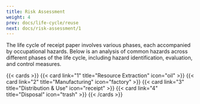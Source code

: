 ```yaml
---
title: Risk Assessment
weight: 4
prev: docs/life-cycle/reuse
next: docs/risk-assessment/1
---
```


The life cycle of receipt paper involves various phases, each accompanied by occupational hazards. 
Below is an analysis of common hazards across different phases of the life cycle, including hazard identification, evaluation, and control measures.

{{< cards >}}
  {{< card link="1" title="Resource Extraction" icon="oil" >}}
  {{< card link="2" title="Manufacturing" icon="factory" >}}
  {{< card link="3" title="Distribution & Use" icon="receipt" >}}
  {{< card link="4" title="Disposal" icon="trash" >}}
{{< /cards >}}

